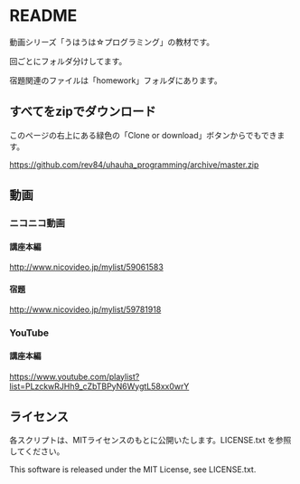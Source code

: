 # README

動画シリーズ「うはうは☆プログラミング」の教材です。

回ごとにフォルダ分けしてます。

宿題関連のファイルは「homework」フォルダにあります。

## すべてをzipでダウンロード

このページの右上にある緑色の「Clone or download」ボタンからでもできます。

https://github.com/rev84/uhauha_programming/archive/master.zip

## 動画

### ニコニコ動画

#### 講座本編

http://www.nicovideo.jp/mylist/59061583

#### 宿題

http://www.nicovideo.jp/mylist/59781918

### YouTube

#### 講座本編

https://www.youtube.com/playlist?list=PLzckwRJHh9_cZbTBPyN6WygtL58xx0wrY

## ライセンス

各スクリプトは、MITライセンスのもとに公開いたします。LICENSE.txt を参照してください。

This software is released under the MIT License, see LICENSE.txt.
